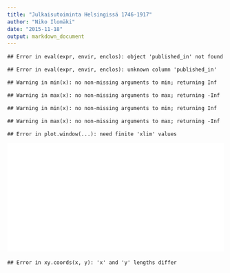 ```yaml
---
title: "Julkaisutoiminta Helsingissä 1746-1917"
author: "Niko Ilomäki"
date: "2015-11-18"
output: markdown_document
---
```





```
## Error in eval(expr, envir, enclos): object 'published_in' not found
```

```
## Error in eval(expr, envir, enclos): unknown column 'published_in'
```


```
## Warning in min(x): no non-missing arguments to min; returning Inf
```

```
## Warning in max(x): no non-missing arguments to max; returning -Inf
```

```
## Warning in min(x): no non-missing arguments to min; returning Inf
```

```
## Warning in max(x): no non-missing arguments to max; returning -Inf
```

```
## Error in plot.window(...): need finite 'xlim' values
```

![plot of chunk Helsinki](figure/Helsinki-1.png) 

```
## Error in xy.coords(x, y): 'x' and 'y' lengths differ
```



